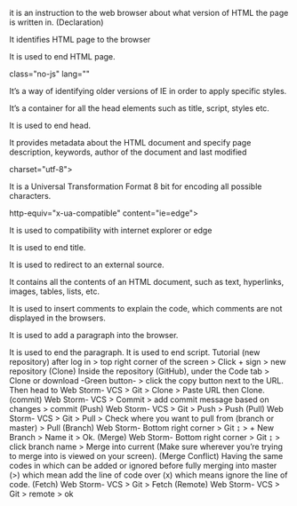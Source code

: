 <!doctype html>

it is an instruction to the web browser about what version of HTML the page is written in. (Declaration)

<html>

It identifies HTML page to the browser

</html>

It is used to end HTML page.

class="no-js" lang=""

It’s a way of identifying older versions of IE in order to apply specific styles.

<head>

It’s a container for all the head elements such as title, script, styles etc.

</head>

It is used to end head.

<meta>

It provides metadata about the HTML document and specify page description, keywords, author of the document and last modified

charset="utf-8">

It is a Universal Transformation Format 8 bit for encoding all possible characters.

http-equiv="x-ua-compatible" content="ie=edge">

It is used to compatibility with internet explorer or edge

<title>

It defines a title in the browser toolbar, favorites and search engine.

</title>

It is used to end title.

<link>

It is used to redirect to an external source.

<body>

It contains all the contents of an HTML document, such as text, hyperlinks, images, tables, lists, etc.

<!-->

It is used to insert comments to explain the code, which comments are not displayed in the browsers.

<p>

It is used to add a paragraph into the browser.

</p>

It is used to end the paragraph.

<script>

It is used to define a client-side script (JavaScript) that contains scripting statements or points to an external script file through the src.

</script>

It is used to end script.

Tutorial 
(new repository)

after log in > top right corner of the screen > Click + sign > new repository

(Clone)

Inside the repository (GitHub), under the Code tab > Clone or download -Green button- > click the copy button next to the URL. Then head to Web Storm- VCS > Git > Clone > Paste URL then Clone.

(commit)

Web Storm- VCS > Commit > add commit message based on changes > commit

(Push)

Web Storm- VCS > Git > Push > Push

(Pull)

Web Storm- VCS > Git > Pull > Check where you want to pull from (branch or master) > Pull

(Branch)

Web Storm- Bottom right corner > Git ↨ > + New Branch > Name it > Ok.

(Merge)

Web Storm- Bottom right corner > Git ↨ > click branch name > Merge into current (Make sure wherever you’re trying to merge into is viewed on your screen).

(Merge Conflict)

Having the same codes in which can be added or ignored before fully merging into master (>) which mean add the line of code over (x) which means ignore the line of code.

(Fetch)

Web Storm- VCS > Git > Fetch

(Remote)

Web Storm- VCS > Git > remote > ok


 

